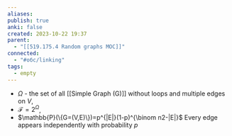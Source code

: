 ```yaml
---
aliases: 
publish: true
anki: false
created: 2023-10-22 19:37
parent:
  - "[[519.175.4 Random graphs MOC]]"
connected:
  - "#обс/linking"
tags:
  - empty
---
```

- $\Omega {}$ - the set of all [[Simple Graph (G)]] without loops and multiple edges on ${} V$, 
- $\mathcal{F}=2^\Omega$,
- $\mathbb{P}(\{G=(V,E)\})=p^{|E|}(1-p)^{\binom n2-|E|}$
 Every edge appears independently with probability $p$





